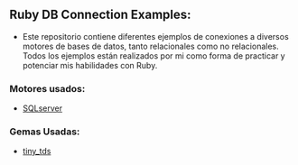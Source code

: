 ## Ruby DB Connection Examples:

- Este repositorio contiene diferentes ejemplos de conexiones a diversos motores de bases de datos, tanto relacionales como no relacionales. Todos los ejemplos están realizados por mi como forma de practicar y potenciar mis habilidades con Ruby.

### Motores usados:
- [SQLserver](https://www.microsoft.com/es-es/sql-server/sql-server-downloads)

### Gemas Usadas:
- [tiny_tds](https://rubygems.org/gems/tiny_tds)



